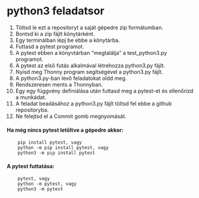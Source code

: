 # python3 feladatsor

1. Töltsd le ezt a repositoryt a saját gépedre zip formátumban.
2. Bontsd ki a zip fájlt könytárként.
3. Egy terminálban lépj be ebbe a könytárba.
4. Futtasd a pytest programot.
5. A pytest ebben a könyvtárban "megtalálja" a test_python3.py programot.
6. A pytest az első futás alkalmával létrehozza python3.py fájlt.
7. Nyisd meg Thonny program segítségével a python3.py fájlt.
8. A python3.py-ban levő feladatokat oldd meg.
9. Rendszeresen ments a Thonnyban.
10. Egy egy függvény definiálása után futtasd meg a pytest-et és ellenőrizd a munkádat.
12. A feladat beadásához a python3.py fájlt töltsd fel ebbe a github repositoryba.
13. Ne felejtsd el a Commit gomb megnyomását.

#### Ha még nincs pytest letöltve a gépedre akkor:
        pip install pytest, vagy
        python -m pip install pytest, vagy
        python3 -m pip install pytest

#### A pytest futtatása:
        pytest, vagy
        python -m pytest, vagy
        python3 -m pytest
